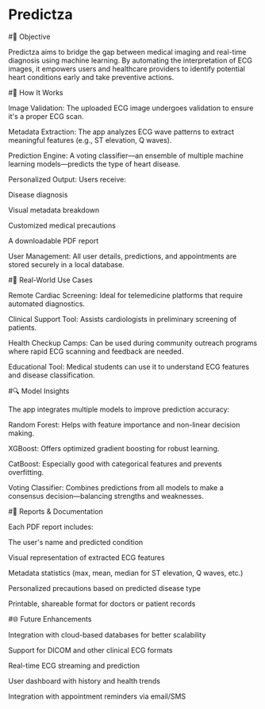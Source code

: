 # Predictza

#🎯 Objective

Predictza aims to bridge the gap between medical imaging and real-time diagnosis using machine learning. By automating the interpretation of ECG images, it empowers users and healthcare providers to identify potential heart conditions early and take preventive actions.

#🧬 How It Works

Image Validation: The uploaded ECG image undergoes validation to ensure it's a proper ECG scan.

Metadata Extraction: The app analyzes ECG wave patterns to extract meaningful features (e.g., ST elevation, Q waves).

Prediction Engine: A voting classifier—an ensemble of multiple machine learning models—predicts the type of heart disease.

Personalized Output: Users receive:

Disease diagnosis

Visual metadata breakdown

Customized medical precautions

A downloadable PDF report

User Management: All user details, predictions, and appointments are stored securely in a local database.

#🏥 Real-World Use Cases

Remote Cardiac Screening: Ideal for telemedicine platforms that require automated diagnostics.

Clinical Support Tool: Assists cardiologists in preliminary screening of patients.

Health Checkup Camps: Can be used during community outreach programs where rapid ECG scanning and feedback are needed.

Educational Tool: Medical students can use it to understand ECG features and disease classification.

#🔍 Model Insights

The app integrates multiple models to improve prediction accuracy:

Random Forest: Helps with feature importance and non-linear decision making.

XGBoost: Offers optimized gradient boosting for robust learning.

CatBoost: Especially good with categorical features and prevents overfitting.

Voting Classifier: Combines predictions from all models to make a consensus decision—balancing strengths and weaknesses.

#🧾 Reports & Documentation

Each PDF report includes:

The user's name and predicted condition

Visual representation of extracted ECG features

Metadata statistics (max, mean, median for ST elevation, Q waves, etc.)

Personalized precautions based on predicted disease type

Printable, shareable format for doctors or patient records

#🌐 Future Enhancements

Integration with cloud-based databases for better scalability

Support for DICOM and other clinical ECG formats

Real-time ECG streaming and prediction

User dashboard with history and health trends

Integration with appointment reminders via email/SMS

